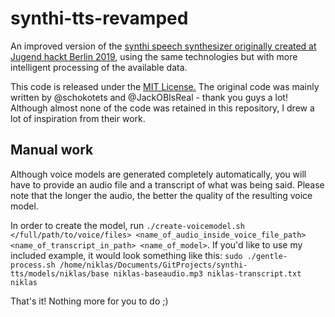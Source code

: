 # synthi-tts-revamped

An improved version of the [synthi speech synthesizer originally created at Jugend hackt Berlin 2019](https://github.com/Jugendhackt/synthi-tts), using the same technologies but with more intelligent processing of the available data.
 
This code is released under the [MIT License.](LICENSE) The original code was mainly written by @schokotets and @JackOBIsReal - thank you guys a lot! Although almost none of the code was retained in this repository, I drew a lot of inspiration from their work.

## Manual work

Although voice models are generated completely automatically, you will have to provide an audio file and a transcript of what was being said. Please note that the longer the audio, the better the quality of the resulting voice model.

In order to create the model, run ```./create-voicemodel.sh </full/path/to/voice/files> <name_of_audio_inside_voice_file_path> <name_of_transcript_in_path> <name_of_model>```. If you'd like to use my included example, it would look something like this: ```sudo ./gentle-process.sh /home/niklas/Documents/GitProjects/synthi-tts/models/niklas/base niklas-baseaudio.mp3 niklas-transcript.txt niklas```

That's it! Nothing more for you to do ;)
